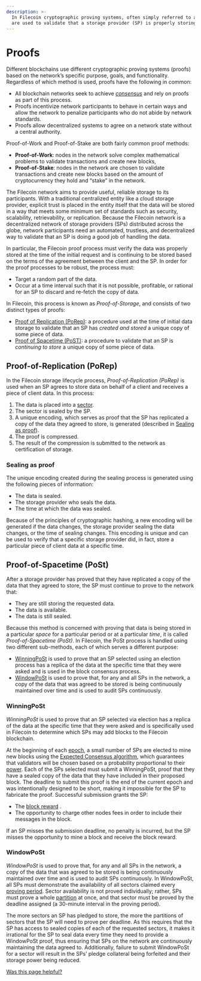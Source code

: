 ```yaml
---
description: >-
  In Filecoin cryptographic proving systems, often simply referred to as proofs,
  are used to validate that a storage provider (SP) is properly storing data.
---
```


# Proofs

Different blockchains use different cryptographic proving systems (proofs) based on the network’s specific purpose, goals, and functionality. Regardless of which method is used, proofs have the following in common:

* All blockchain networks seek to achieve [_consensus_](consensus.md) and rely on proofs as part of this process.
* Proofs incentivize network participants to behave in certain ways and allow the network to penalize participants who do not abide by network standards.
* Proofs allow decentralized systems to agree on a network state without a central authority.

Proof-of-Work and Proof-of-Stake are both fairly common proof methods:

* **Proof-of-Work**: nodes in the network solve complex mathematical problems to validate transactions and create new blocks,
* **Proof-of-Stake**: nodes in the network are chosen to validate transactions and create new blocks based on the amount of cryptocurrency they hold and “stake” in the network.

The Filecoin network aims to provide useful, reliable storage to its participants. With a traditional centralized entity like a cloud storage provider, explicit trust is placed in the entity itself that the data will be stored in a way that meets some minimum set of standards such as security, scalability, retrievability, or replication. Because the Filecoin network is a decentralized network of storage providers (SPs) distributed across the globe, network participants need an automated, trustless, and decentralized way to validate that an SP is doing a good job of handling the data.

In particular, the Filecoin proof process must verify the data was properly stored at the time of the initial request and is continuing to be stored based on the terms of the agreement between the client and the SP. In order for the proof processes to be robust, the process must:

* Target a random part of the data.
* Occur at a time interval such that it is not possible, profitable, or rational for an SP to discard and re-fetch the copy of data.

In Filecoin, this process is known as _Proof-of-Storage_, and consists of two distinct types of proofs:

* [Proof of Replication (PoRep)](https://docs.filecoin.io/basics/the-blockchain/proofs/#proof-of-replication-porep): a procedure used at the time of initial data storage to validate that an SP has _created and stored_ a unique copy of some piece of data.
* [Proof of Spacetime (PoST)](https://docs.filecoin.io/basics/the-blockchain/proofs/#proof-of-spacetime-post): a procedure to validate that an SP is _continuing to store_ a unique copy of some piece of data.

## Proof-of-Replication (PoRep)

In the Filecoin storage lifecycle process, _Proof-of-Replication (PoRep)_ is used when an SP agrees to store data on behalf of a client and receives a piece of client data. In this process:

1. The data is placed into a [sector](https://docs.filecoin.io/basics/the-blockchain/proofs/).
2. The sector is sealed by the SP.
3. A unique encoding, which serves as proof that the SP has replicated a copy of the data they agreed to store, is generated (described in [Sealing as proof](https://docs.filecoin.io/basics/the-blockchain/proofs/#sealing-as-proof)).
4. The proof is compressed.
5. The result of the compression is submitted to the network as certification of storage.

### Sealing as proof

The unique encoding created during the sealing process is generated using the following pieces of information:

* The data is sealed.
* The storage provider who seals the data.
* The time at which the data was sealed.

Because of the principles of cryptographic hashing, a new encoding will be generated if the data changes, the storage provider sealing the data changes, or the time of sealing changes. This encoding is unique and can be used to verify that a specific storage provider did, in fact, store a particular piece of client data at a specific time.

## Proof-of-Spacetime (PoSt)

After a storage provider has proved that they have replicated a copy of the data that they agreed to store, the SP must continue to prove to the network that:

* They are still storing the requested data.
* The data is available.
* The data is still sealed.

Because this method is concerned with proving that data is being stored in a particular _space_ for a particular period or at a particular _time_, it is called _Proof-of-Spacetime (PoSt)_. In Filecoin, the PoSt process is handled using two different sub-methods, each of which serves a different purpose:

* [WinningPoSt](https://docs.filecoin.io/basics/the-blockchain/proofs/#winningpost) is used to prove that an SP selected using an election process has a replica of the data at the specific time that they were asked and is used in the block consensus process.
* [WindowPoSt](https://docs.filecoin.io/basics/the-blockchain/proofs/#windowpost) is used to prove that, for any and all SPs in the network, a copy of the data that was agreed to be stored is being continuously maintained over time and is used to audit SPs continuously.

### WinningPoSt

_WinningPoSt_ is used to prove that an SP selected via election has a replica of the data at the specific time that they were asked and is specifically used in Filecoin to determine which SPs may add blocks to the Filecoin blockchain.

At the beginning of each [epoch](https://docs.filecoin.io/basics/the-blockchain/proofs/), a small number of SPs are elected to mine new blocks using the [Expected Consensus algorithm](https://spec.filecoin.io/algorithms/expected\_consensus/), which guarantees that validators will be chosen based on a probability proportional to their [power](https://docs.filecoin.io/basics/the-blockchain/proofs/). Each of the SPs selected must submit a WinningPoSt, proof that they have a sealed copy of the data that they have included in their proposed block. The deadline to submit this proof is the end of the current epoch and was intentionally designed to be short, making it impossible for the SP to fabricate the proof. Successful submission grants the SP:

* The [block reward](https://docs.filecoin.io/basics/the-blockchain/proofs/) .
* The opportunity to charge other nodes fees in order to include their messages in the block.

If an SP misses the submission deadline, no penalty is incurred, but the SP misses the opportunity to mine a block and receive the block reward.

### WindowPoSt

_WindowPoSt_ is used to prove that, for any and all SPs in the network, a copy of the data that was agreed to be stored is being continuously maintained over time and is used to audit SPs continuously. In WindowPoSt, all SPs must demonstrate the availability of all sectors claimed every [proving period](https://docs.filecoin.io/basics/the-blockchain/proofs/). Sector availability is not proved individually; rather, SPs must prove a whole [partition](https://docs.filecoin.io/basics/the-blockchain/proofs/) at once, and that sector must be proved by the deadline assigned (a 30-minute interval in the proving period).

The more sectors an SP has pledged to store, the more the partitions of sectors that the SP will need to prove per deadline. As this requires that the SP has access to sealed copies of each of the requested sectors, it makes it irrational for the SP to seal data every time they need to provide a WindowPoSt proof, thus ensuring that SPs on the network are continuously maintaining the data agreed to. Additionally, failure to submit WindowPoSt for a sector will result in the SPs’ pledge collateral being forfeited and their storage power being reduced.



[Was this page helpful?](https://airtable.com/apppq4inOe4gmSSlk/pagoZHC2i1iqgphgl/form?prefill\_Page+URL=https://docs.filecoin.io/basics/the-blockchain/proofs)
